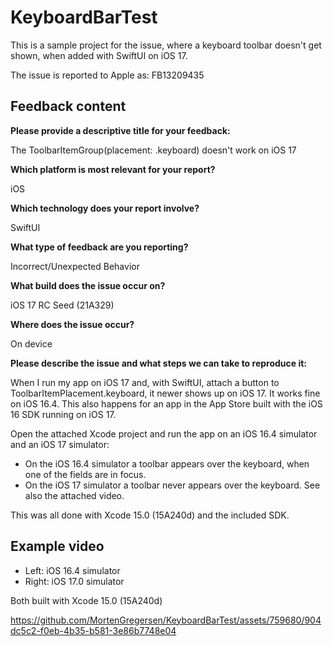# KeyboardBarTest

This is a sample project for the issue, where a keyboard toolbar doesn't get shown, when added with SwiftUI on iOS 17.

The issue is reported to Apple as: FB13209435

## Feedback content

**Please provide a descriptive title for your feedback:**

The ToolbarItemGroup(placement: .keyboard) doesn't work on iOS 17

**Which platform is most relevant for your report?**

iOS

**Which technology does your report involve?**

SwiftUI

**What type of feedback are you reporting?**

Incorrect/Unexpected Behavior

**What build does the issue occur on?**

iOS 17 RC Seed (21A329)

**Where does the issue occur?**

On device

**Please describe the issue and what steps we can take to reproduce it:**

When I run my app on iOS 17 and, with SwiftUI, attach a button to ToolbarItemPlacement.keyboard, it newer shows up on iOS 17. It works fine on iOS 16.4. This also happens for an app in the App Store built with the iOS 16 SDK running on iOS 17.

Open the attached Xcode project and run the app on an iOS 16.4 simulator and an iOS 17 simulator:
- On the iOS 16.4 simulator a toolbar appears over the keyboard, when one of the fields are in focus.
- On the iOS 17 simulator a toolbar never appears over the keyboard.
See also the attached video.

This was all done with Xcode 15.0 (15A240d) and the included SDK.

## Example video

* Left: iOS 16.4 simulator
* Right: iOS 17.0 simulator

Both built with Xcode 15.0 (15A240d)

https://github.com/MortenGregersen/KeyboardBarTest/assets/759680/904dc5c2-f0eb-4b35-b581-3e86b7748e04
